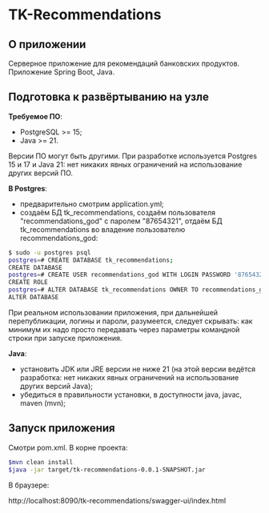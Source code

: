 # TK-Recommendations

## О приложении

Серверное приложение для рекомендаций банковских продуктов.
Приложение Spring Boot, Java.

## Подготовка к развёртыванию на узле

**Требуемое ПО**:

- PostgreSQL >= 15;
- Java >= 21.

Версии ПО могут быть другими. При разработке используется Postgres 15 и 17 и Java 21: нет никаких явных ограничений на использование других версий ПО.

**В Postgres**:

- предварительно смотрим application.yml;
- создаём БД tk_recommendations, создаём пользователя "recommendations_god" с паролем "87654321", отдаём БД tk_recommendations во владение пользователю recommendations_god:

```Bash
$ sudo -u postgres psql
postgres=# CREATE DATABASE tk_recommendations;
CREATE DATABASE
postgres=# CREATE USER recommendations_god WITH LOGIN PASSWORD '87654321';
CREATE ROLE
postgres=# ALTER DATABASE tk_recommendations OWNER TO recommendations_god;
ALTER DATABASE
```

При реальном использовании приложения, при дальнейшей перепубликации, логины и пароли, разумеется, следует скрывать: как минимум их надо просто передавать через параметры командной строки при запуске приложения.

**Java**:

- установить JDK или JRE версии не ниже 21 (на этой версии ведётся разработка: нет никаких явных ограничений на использование других версий Java);
- убедиться в правильности установки, в доступности java, javac, maven (mvn);

## Запуск приложения

Смотри pom.xml. В корне проекта:

```Bash
$mvn clean install
$java -jar target/tk-recommendations-0.0.1-SNAPSHOT.jar
```

В браузере:

http://localhost:8090/tk-recommendations/swagger-ui/index.html
